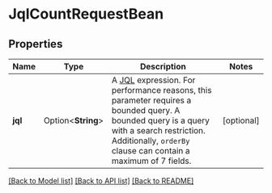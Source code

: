 # JqlCountRequestBean

## Properties

Name | Type | Description | Notes
------------ | ------------- | ------------- | -------------
**jql** | Option<**String**> | A [JQL](https://confluence.atlassian.com/x/egORLQ) expression. For performance reasons, this parameter requires a bounded query. A bounded query is a query with a search restriction. Additionally, `orderBy` clause can contain a maximum of 7 fields. | [optional]

[[Back to Model list]](../README.md#documentation-for-models) [[Back to API list]](../README.md#documentation-for-api-endpoints) [[Back to README]](../README.md)


